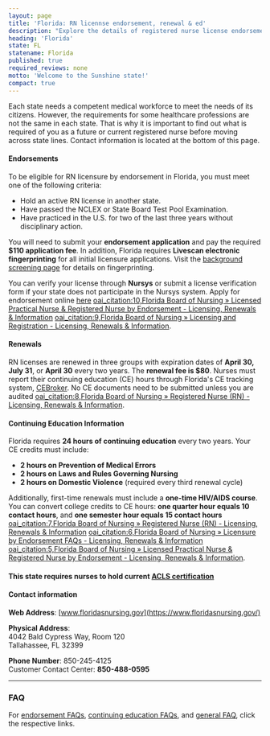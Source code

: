 ```yaml
---
layout: page
title: 'Florida: RN licennse endorsement, renewal & ed'
description: "Explore the details of registered nurse license endorsement, renewal, and continuing education in Florida. Enhance your nursing knowledge and skills."
heading: 'Florida'
state: FL
statename: Florida
published: true
required_reviews: none
motto: 'Welcome to the Sunshine state!'
compact: true
---
```


Each state needs a competent medical workforce to meet the needs of its citizens. However, the requirements for some healthcare professions are not the same in each state. That is why it is important to find out what is required of you as a future or current registered nurse before moving across state lines. Contact information is located at the bottom of this page.

#### Endorsements

To be eligible for RN licensure by endorsement in Florida, you must meet one of the following criteria:

- Hold an active RN license in another state.
- Have passed the NCLEX or State Board Test Pool Examination.
- Have practiced in the U.S. for two of the last three years without disciplinary action.

You will need to submit your **endorsement application** and pay the required **$110 application fee**. In addition, Florida requires **Livescan electronic fingerprinting** for all initial licensure applications. Visit the [background screening page](https://flhealthsource.gov/background-screening/) for details on fingerprinting. 

You can verify your license through **Nursys** or submit a license verification form if your state does not participate in the Nursys system. Apply for endorsement online [here](https://floridasnursing.gov/licensing/licensed-practical-nurse-registered-nurse-by-endorsement/) [oai_citation:10,Florida Board of Nursing   » Licensed Practical Nurse & Registered Nurse by Endorsement - Licensing, Renewals & Information](https://floridasnursing.gov/licensing/licensed-practical-nurse-registered-nurse-by-endorsement/) [oai_citation:9,Florida Board of Nursing   » Licensing and Registration - Licensing, Renewals & Information](https://floridasnursing.gov/licensing/).

#### Renewals

RN licenses are renewed in three groups with expiration dates of **April 30, July 31**, or **April 30** every two years. The **renewal fee is $80**. Nurses must report their continuing education (CE) hours through Florida's CE tracking system, [CEBroker](https://cebroker.com). No CE documents need to be submitted unless you are audited [oai_citation:8,Florida Board of Nursing   » Registered Nurse (RN) - Licensing, Renewals & Information](https://floridasnursing.gov/renewals/registered-nurse-rn/).

#### Continuing Education Information

Florida requires **24 hours of continuing education** every two years. Your CE credits must include:

- **2 hours on Prevention of Medical Errors**
- **2 hours on Laws and Rules Governing Nursing**
- **2 hours on Domestic Violence** (required every third renewal cycle)

Additionally, first-time renewals must include a **one-time HIV/AIDS course**. You can convert college credits to CE hours: **one quarter hour equals 10 contact hours**, and **one semester hour equals 15 contact hours** [oai_citation:7,Florida Board of Nursing   » Registered Nurse (RN) - Licensing, Renewals & Information](https://floridasnursing.gov/renewals/registered-nurse-rn/) [oai_citation:6,Florida Board of Nursing   » Licensure by Endorsement FAQs - Licensing, Renewals & Information](https://floridasnursing.gov/nursing-faqs/licensure-by-endorsement/) [oai_citation:5,Florida Board of Nursing   » Licensed Practical Nurse & Registered Nurse by Endorsement - Licensing, Renewals & Information](https://floridasnursing.gov/licensing/licensed-practical-nurse-registered-nurse-by-endorsement/).

#### This state requires nurses to hold current [ACLS certification](https://www.acls.net/florida-acls-pals-bls)

#### Contact information

**Web Address**: [www.floridasnursing.gov](https://www.floridasnursing.gov/)

**Physical Address**:  
4042 Bald Cypress Way, Room 120  
Tallahassee, FL 32399

**Phone Number**: 850-245-4125  
Customer Contact Center: **850-488-0595**

* * * * *

### FAQ

For [endorsement FAQs](https://floridasnursing.gov/nursing-faqs/licensure-by-endorsement/), [continuing education FAQs](https://floridasnursing.gov/continuing-education-faqs/), and [general FAQ](https://floridasnursing.gov/help-center/), click the respective links.
